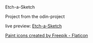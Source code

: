  Etch-a-Sketch

Project from the odin-project 


live preview:
<a href = "https://anasmustafa123.github.io/Etch-a-Sketch/" >
    Etch-a-Sketch
</a>

<a href="https://www.flaticon.com/free-icons/paint" title="paint icons">Paint icons created by Freepik - Flaticon</a>

